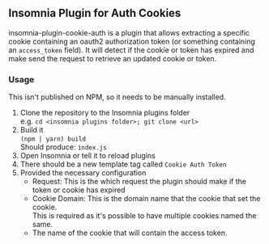## Insomnia Plugin for Auth Cookies
insomnia-plugin-cookie-auth is a plugin that allows extracting a specific cookie containing an oauth2 authorization
token (or something containing an `access_token` field). It will detect if the cookie or token has expired and 
make send the request to retrieve an updated cookie or token.


### Usage 
This isn't published on NPM, so it needs to be manually installed. 

1. Clone the repository to the Insomnia plugins folder  
  e.g. `cd <insomnia plugins folder>; git clone <url>`
2. Build it  
   `(npm | yarn) build`  
   Should produce: `index.js`
3. Open Insomnia or tell it to reload plugins
4. There should be a new template tag called `Cookie Auth Token`
5. Provided the necessary configuration
   * Request: This is the which request the plugin should make if the token or cookie has expired
   * Cookie Domain: This is the domain name that the cookie that set the cookie.  
     This is required as it's possible to have multiple cookies named the same.
   * The name of the cookie that will contain the access token.  
